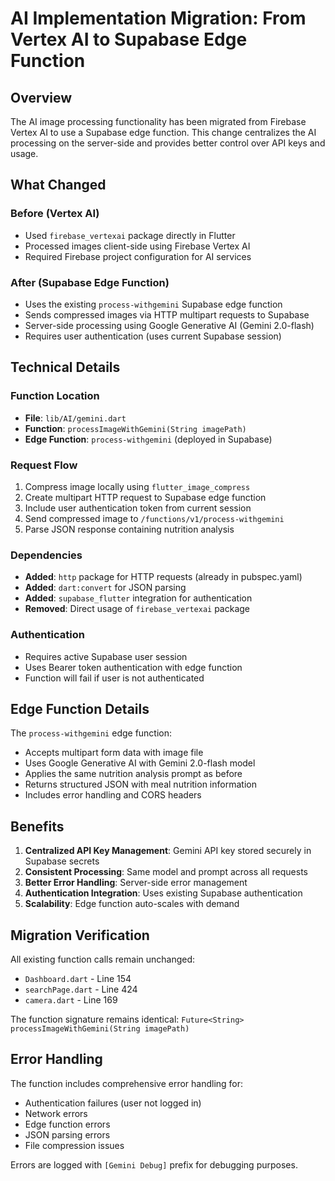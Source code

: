 # AI Implementation Migration: From Vertex AI to Supabase Edge Function

## Overview
The AI image processing functionality has been migrated from Firebase Vertex AI to use a Supabase edge function. This change centralizes the AI processing on the server-side and provides better control over API keys and usage.

## What Changed

### Before (Vertex AI)
- Used `firebase_vertexai` package directly in Flutter
- Processed images client-side using Firebase Vertex AI
- Required Firebase project configuration for AI services

### After (Supabase Edge Function)
- Uses the existing `process-withgemini` Supabase edge function
- Sends compressed images via HTTP multipart requests to Supabase
- Server-side processing using Google Generative AI (Gemini 2.0-flash)
- Requires user authentication (uses current Supabase session)

## Technical Details

### Function Location
- **File**: `lib/AI/gemini.dart`
- **Function**: `processImageWithGemini(String imagePath)`
- **Edge Function**: `process-withgemini` (deployed in Supabase)

### Request Flow
1. Compress image locally using `flutter_image_compress`
2. Create multipart HTTP request to Supabase edge function
3. Include user authentication token from current session
4. Send compressed image to `/functions/v1/process-withgemini`
5. Parse JSON response containing nutrition analysis

### Dependencies
- **Added**: `http` package for HTTP requests (already in pubspec.yaml)
- **Added**: `dart:convert` for JSON parsing
- **Added**: `supabase_flutter` integration for authentication
- **Removed**: Direct usage of `firebase_vertexai` package

### Authentication
- Requires active Supabase user session
- Uses Bearer token authentication with edge function
- Function will fail if user is not authenticated

## Edge Function Details

The `process-withgemini` edge function:
- Accepts multipart form data with image file
- Uses Google Generative AI with Gemini 2.0-flash model
- Applies the same nutrition analysis prompt as before
- Returns structured JSON with meal nutrition information
- Includes error handling and CORS headers

## Benefits

1. **Centralized API Key Management**: Gemini API key stored securely in Supabase secrets
2. **Consistent Processing**: Same model and prompt across all requests
3. **Better Error Handling**: Server-side error management
4. **Authentication Integration**: Uses existing Supabase authentication
5. **Scalability**: Edge function auto-scales with demand

## Migration Verification

All existing function calls remain unchanged:
- `Dashboard.dart` - Line 154
- `searchPage.dart` - Line 424  
- `camera.dart` - Line 169

The function signature remains identical: `Future<String> processImageWithGemini(String imagePath)`

## Error Handling

The function includes comprehensive error handling for:
- Authentication failures (user not logged in)
- Network errors
- Edge function errors
- JSON parsing errors
- File compression issues

Errors are logged with `[Gemini Debug]` prefix for debugging purposes. 